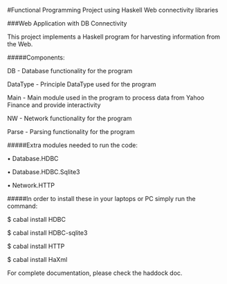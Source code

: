 #Functional Programming Project using Haskell Web connectivity libraries

###Web Application with DB Connectivity

This project implements a Haskell program for harvesting information from the Web. 

#####Components:

DB - Database functionality for the program

DataType - Principle DataType used for the program

Main - Main module used in the program to process data from Yahoo Finance and provide interactivity

NW - Network functionality for the program

Parse - Parsing functionality for the program


#####Extra modules needed to run the code: 

• Database.HDBC

• Database.HDBC.Sqlite3

• Network.HTTP


#####In order to install these in your laptops or PC simply run the command:

$ cabal install HDBC

$ cabal install HDBC-sqlite3

$ cabal install HTTP

$ cabal install HaXml


For complete documentation, please check the haddock doc.
